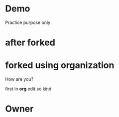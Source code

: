 # Demo
Practice purpose only
# after forked 

# forked using organization

How are you?

 first in __org__ edit
so kind
# Owner
